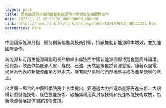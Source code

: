 ```yaml
---
layout: post
title: 國家能源局指持續推動新能源降本增效並加強國際合作
date: 2022-11-21 02:29:28.000000000 +08:00
link: https://news.rthk.hk/rthk/ch/component/k2/1676470-20221121.htm
categories: rthk
---
```


中國國家能源局指，堅持創新驅動與技術引領，持續推動新能源降本增效，並加強國際合作。

新能源和可再生能源司副司長熊敏峰出席陝西中國新能源國際博覽會暨高峰論壇。他認為，陝西作為能源大省，煤炭、石油、天然氣等自然資源豐富。隨著以風電、光伏為代表的新能源產業方興未艾，擁有天然禀賦的西部地區亦成為產業發展的沃土。 

出席同一場合的中國科學院院士李燦提出，要通過大力推進新能源先進技術、大規模新型儲能技術、綠色氫能技術、碳捕集利用與封存技術和先進核能技術攻關，為新能源發展提供關鍵技術支撐。
